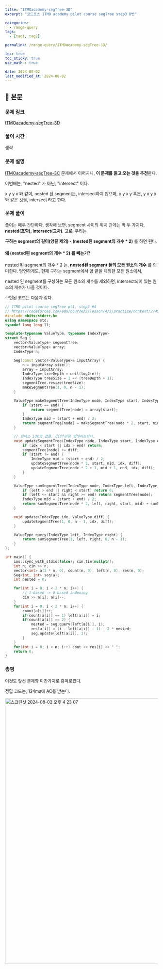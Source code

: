 ```yaml
---
title: "ITMOacademy-segTree-3D"
excerpt: "코드포스 ITMO academy pilot course segTree step3 D번"

categories:
  - range-query
tags:
  - [tag1, tag2]

permalink: /range-query/ITMOacademy-segTree-3D/

toc: true
toc_sticky: true
use_math : true

date: 2024-08-02
last_modified_at: 2024-08-02
---
```


## 🦥 본문

### 문제 링크

[ITMOacademy-segTree-3D](https://codeforces.com/edu/course/2/lesson/4/3/practice/contest/274545/problem/D)

### 풀이 시간

생략

### 문제 설명

[ITMOacademy-segTree-3C](https://codeforces.com/edu/course/2/lesson/4/3/practice/contest/274545/problem/C) 문제에서 이어지니, **이 문제를 읽고 오는 것을 추천**한다. 

이번에는, "nested" 가 아닌, "intersect" 이다. 

x y y x 와 같이, nested 된 segment는, intersect하지 않으며, x y x y 혹은, y x y x 와 같은 것을, intersect 라고 한다. 

### 문제 풀이

풀이는 매우 간단하다. 생각해 보면, segment 사이의 위치 관계는 딱 두 가지다, **nested(포함), intersect(교차)**. 고로, 우리는

**구하는 segment의 길이(양끝 제외) - (nested된 segment의 개수 * 2)** 를 하면 된다. 

#### 왜 (nested된 segment의 개수 * 2) 를 빼는가? 

nested 된 segment의 개수 * 2 는, **nested된 segment 들의 모든 원소의 개수** 를 의미한다. 당연하게도, 현재 구하는 segment에서 양 끝을 제외한 모든 원소에서, 

nested 된 segment를 구성하는 모든 원소의 개수를 제외하면, intersect되어 있는 원소의 개수가 나올 것이다. 

구현된 코드는 다음과 같다. 

```cpp
// ITMO pilot course segTree pt1, step3 #4
// https://codeforces.com/edu/course/2/lesson/4/3/practice/contest/274545/problem/D
#include <bits/stdc++.h>
using namespace std;
typedef long long ll;

template<typename ValueType, typename IndexType>
struct Seg {
    vector<ValueType> segmentTree;
    vector<ValueType> array;
    IndexType n;

    Seg(const vector<ValueType>& inputArray) {
        n = inputArray.size();
        array = inputArray;
        IndexType treeDepth = ceil(log2(n));
        IndexType treeSize = 1 << (treeDepth + 1);
        segmentTree.resize(treeSize);
        makeSegmentTree(1, 0, n - 1);
    }

    ValueType makeSegmentTree(IndexType node, IndexType start, IndexType end) {
        if (start == end) {
            return segmentTree[node] = array[start];
        }
        IndexType mid = (start + end) / 2;
        return segmentTree[node] = makeSegmentTree(node * 2, start, mid) + makeSegmentTree(node * 2 + 1, mid + 1, end);
    }

    // 인덱스 idx의 값을, diff만큼 업데이트한다. 
    void updateSegmentTree(IndexType node, IndexType start, IndexType end, IndexType idx, ValueType diff) {
        if (idx < start || idx > end) return;
        segmentTree[node] += diff;
        if (start != end) {
            IndexType mid = (start + end) / 2;
            updateSegmentTree(node * 2, start, mid, idx, diff);
            updateSegmentTree(node * 2 + 1, mid + 1, end, idx, diff);
        }
    }

    ValueType sumSegmentTree(IndexType node, IndexType left, IndexType right, IndexType start, IndexType end) {
        if (left > end || right < start) return 0;
        if (left <= start && right >= end) return segmentTree[node];
        IndexType mid = (start + end) / 2;
        return sumSegmentTree(node * 2, left, right, start, mid) + sumSegmentTree(node * 2 + 1, left, right, mid + 1, end);
    }

    void update(IndexType idx, ValueType diff) {
        updateSegmentTree(1, 0, n - 1, idx, diff);
    }

    ValueType query(IndexType left, IndexType right) {
        return sumSegmentTree(1, left, right, 0, n - 1);
    }
};

int main() {
    ios::sync_with_stdio(false); cin.tie(nullptr);
    int n; cin >> n;
    vector<int> a(2 * n, 0), count(n, 0), left(n, 0), res(n, 0);
    Seg<int, int> seg(a);
    int nested = 0;

    for(int i = 0; i < 2 * n; i++) {
        // 1-based -> 0-based indexing
        cin >> a[i]; a[i]--;
    }
    for(int i = 0; i < 2 * n; i++) {
        count[a[i]]++;
        if(count[a[i]] == 1) left[a[i]] = i;
        if(count[a[i]] == 2) {
            nested = seg.query(left[a[i]], i);
            res[a[i]] = (i - left[a[i]] - 1) - 2 * nested;
            seg.update(left[a[i]], 1);
        }
    }
    for(int i = 0; i < n; i++) cout << res[i] << " ";
    return 0;
}
```

### 총평

이것도 앞선 문제와 마찬가지로 흥미로웠다. 

정답 코드는, 124ms에 AC를 받는다. 

<img width="877" alt="스크린샷 2024-08-02 오후 4 23 07" src="https://github.com/user-attachments/assets/20bf36f4-6b5c-4513-8e1c-51a48b1ae82b">




